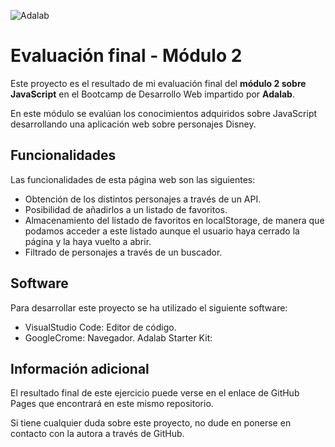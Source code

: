 ![Adalab](https://beta.adalab.es/resources/images/adalab-logo-155x61-bg-white.png)

# Evaluación final - Módulo 2

Este proyecto es el resultado de mi evaluación final del **módulo 2 sobre JavaScript** en el Bootcamp de Desarrollo Web impartido por **Adalab**.

En este módulo se evalúan los conocimientos adquiridos sobre JavaScript desarrollando una aplicación web sobre personajes Disney.

## Funcionalidades

Las funcionalidades de esta página web son las siguientes:

- Obtención de los distintos personajes a través de un API.
- Posibilidad de añadirlos a un listado de favoritos.
- Almacenamiento del listado de favoritos en localStorage, de manera que podamos acceder a este listado aunque el usuario haya cerrado la página y la haya vuelto a abrir.
- Filtrado de personajes a través de un buscador.

## Software

Para desarrollar este proyecto se ha utilizado el siguiente software:

- VisualStudio Code: Editor de código.
- GoogleCrome: Navegador.
  Adalab Starter Kit:

## Información adicional

El resultado final de este ejercicio puede verse en el enlace de GitHub Pages que encontrará en este mismo repositorio.

Si tiene cualquier duda sobre este proyecto, no dude en ponerse en contacto con la autora a través de GitHub.
